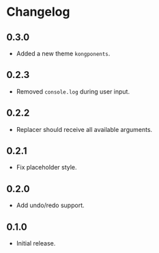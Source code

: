 # Changelog

## 0.3.0

- Added a new theme `kongponents`.

## 0.2.3

- Removed `console.log` during user input.

## 0.2.2

- Replacer should receive all available arguments.

## 0.2.1

- Fix placeholder style.

## 0.2.0

- Add undo/redo support.

## 0.1.0

- Initial release.

